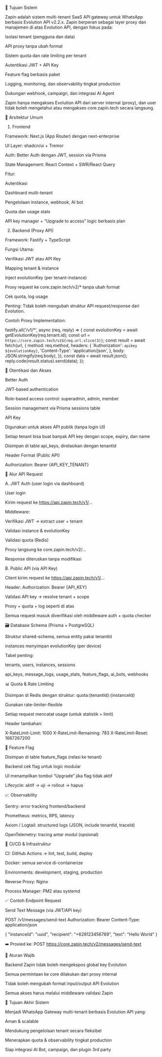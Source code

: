 📌 Tujuan Sistem

Zapin adalah sistem multi-tenant SaaS API gateway untuk WhatsApp berbasis Evolution API v2.2.x. Zapin berperan sebagai layer proxy dan manajemen di atas Evolution API, dengan fokus pada:

Isolasi tenant (pengguna dan data)

API proxy tanpa ubah format

Sistem quota dan rate limiting per tenant

Autentikasi JWT + API Key

Feature flag berbasis paket

Logging, monitoring, dan observability tingkat production

Dukungan webhook, campaign, dan integrasi AI Agent

Zapin hanya mengakses Evolution API dari server internal (proxy), dan user tidak boleh mengetahui atau mengakses core.zapin.tech secara langsung.

🧱 Arsitektur Umum

1. Frontend

Framework: Next.js (App Router) dengan next-enterprise

UI Layer: shadcn/ui + Tremor

Auth: Better Auth dengan JWT, session via Prisma

State Management: React Context + SWR/React Query

Fitur:

Autentikasi

Dashboard multi-tenant

Pengelolaan instance, webhook, AI bot

Quota dan usage stats

API key manager + “Upgrade to access” logic berbasis plan

2. Backend (Proxy API)

Framework: Fastify + TypeScript

Fungsi Utama:

Verifikasi JWT atau API Key

Mapping tenant & instance

Inject evolutionKey (per tenant-instance)

Proxy request ke core.zapin.tech/v2/* tanpa ubah format

Cek quota, log usage

Penting: Tidak boleh mengubah struktur API request/response dari Evolution.

Contoh Proxy Implementation:

fastify.all('/v1/*', async (req, reply) => {
  const evolutionKey = await getEvolutionKey(req.tenant.id);
  const url = `https://core.zapin.tech/v2${req.url.slice(3)}`;
  const result = await fetch(url, {
    method: req.method,
    headers: {
      'Authorization': `apikey ${evolutionKey}`,
      'Content-Type': 'application/json',
    },
    body: JSON.stringify(req.body),
  });
  const data = await result.json();
  reply.code(result.status).send(data);
});

🔐 Otentikasi dan Akses

Better Auth

JWT-based authentication

Role-based access control: superadmin, admin, member

Session management via Prisma sessions table

API Key

Digunakan untuk akses API publik (tanpa login UI)

Setiap tenant bisa buat banyak API key dengan scope, expiry, dan name

Disimpan di table api_keys, direlasikan dengan tenantId

Header Format (Public API)

Authorization: Bearer {API_KEY_TENANT}

🔁 Alur API Request

A. JWT Auth (user login via dashboard)

User login

Kirim request ke https://api.zapin.tech/v1/...

Middleware:

Verifikasi JWT → extract user + tenant

Validasi instance & evolutionKey

Validasi quota (Redis)

Proxy langsung ke core.zapin.tech/v2/...

Response diteruskan tanpa modifikasi

B. Public API (via API Key)

Client kirim request ke https://api.zapin.tech/v1/...

Header: Authorization: Bearer {API_KEY}

Validasi API key → resolve tenant + scope

Proxy + quota + log seperti di atas

Semua request masuk diverifikasi oleh middleware auth + quota checker

🗃️ Database Schema (Prisma + PostgreSQL)

Struktur shared-schema, semua entity pakai tenantId

instances menyimpan evolutionKey (per device)

Tabel penting:

tenants, users, instances, sessions

api_keys, message_logs, usage_stats, feature_flags, ai_bots, webhooks

📊 Quota & Rate Limiting

Disimpan di Redis dengan struktur: quota:{tenantId}:{instanceId}

Gunakan rate-limiter-flexible

Setiap request mencatat usage (untuk statistik + limit)

Header tambahan:

X-RateLimit-Limit: 1000
X-RateLimit-Remaining: 783
X-RateLimit-Reset: 1667267200

🧩 Feature Flag

Disimpan di table feature_flags (relasi ke tenant)

Backend cek flag untuk logic modular

UI menampilkan tombol “Upgrade” jika flag tidak aktif

Lifecycle: aktif → uji → rollout → hapus

📈 Observability

Sentry: error tracking frontend/backend

Prometheus: metrics, RPS, latency

Axiom / Logtail: structured logs (JSON, include tenantId, traceId)

OpenTelemetry: tracing antar modul (opsional)

🚀 CI/CD & Infrastruktur

CI: GitHub Actions → lint, test, build, deploy

Docker: semua service di-containerize

Environments: development, staging, production

Reverse Proxy: Nginx

Process Manager: PM2 atau systemd

✅ Contoh Endpoint Request

Send Text Message (via JWT/API key)

POST /v1/messages/send-text
Authorization: Bearer <JWT or API_KEY>
Content-Type: application/json

{
  "instanceId": "uuid",
  "recipient": "+628123456789",
  "text": "Hello World"
}

➡️ Proxied ke: POST https://core.zapin.tech/v2/messages/send-text

🚫 Aturan Wajib

Backend Zapin tidak boleh mengekspos global key Evolution

Semua permintaan ke core dilakukan dari proxy internal

Tidak boleh mengubah format input/output API Evolution

Semua akses harus melalui middleware validasi Zapin

🧠 Tujuan Akhir Sistem

Menjadi WhatsApp Gateway multi-tenant berbasis Evolution API yang:

Aman & scalable

Mendukung pengelolaan tenant secara fleksibel

Menerapkan quota & observability tingkat production

Siap integrasi AI Bot, campaign, dan plugin 3rd party

